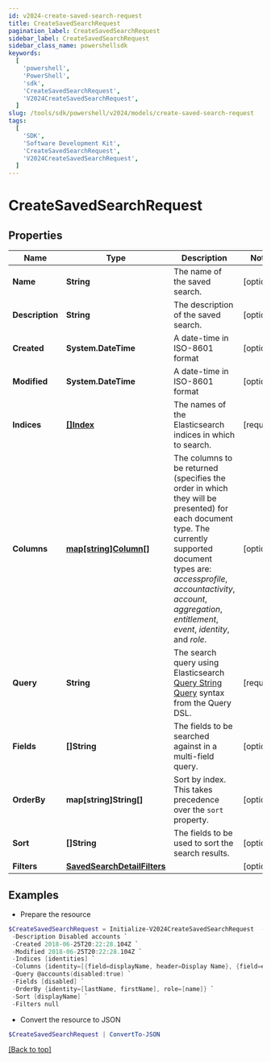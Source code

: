 ```yaml
---
id: v2024-create-saved-search-request
title: CreateSavedSearchRequest
pagination_label: CreateSavedSearchRequest
sidebar_label: CreateSavedSearchRequest
sidebar_class_name: powershellsdk
keywords:
  [
    'powershell',
    'PowerShell',
    'sdk',
    'CreateSavedSearchRequest',
    'V2024CreateSavedSearchRequest',
  ]
slug: /tools/sdk/powershell/v2024/models/create-saved-search-request
tags:
  [
    'SDK',
    'Software Development Kit',
    'CreateSavedSearchRequest',
    'V2024CreateSavedSearchRequest',
  ]
---
```


# CreateSavedSearchRequest

## Properties

| Name | Type | Description | Notes |
| --- | --- | --- | --- |
| **Name** | **String** | The name of the saved search. | [optional] |
| **Description** | **String** | The description of the saved search. | [optional] |
| **Created** | **System.DateTime** | A date-time in ISO-8601 format | [optional] |
| **Modified** | **System.DateTime** | A date-time in ISO-8601 format | [optional] |
| **Indices** | [**[]Index**](index) | The names of the Elasticsearch indices in which to search. | [required] |
| **Columns** | [**map[string]Column[]**](https://learn.microsoft.com/en-us/powershell/module/microsoft.powershell.core/about/about_arrays?view=powershell-7.4) | The columns to be returned (specifies the order in which they will be presented) for each document type. The currently supported document types are: _accessprofile_, _accountactivity_, _account_, _aggregation_, _entitlement_, _event_, _identity_, and _role_. | [optional] |
| **Query** | **String** | The search query using Elasticsearch [Query String Query](https://www.elastic.co/guide/en/elasticsearch/reference/5.2/query-dsl-query-string-query.html#query-string) syntax from the Query DSL. | [required] |
| **Fields** | **[]String** | The fields to be searched against in a multi-field query. | [optional] |
| **OrderBy** | **map[string]String[]** | Sort by index. This takes precedence over the `sort` property. | [optional] |
| **Sort** | **[]String** | The fields to be used to sort the search results. | [optional] |
| **Filters** | [**SavedSearchDetailFilters**](saved-search-detail-filters) |  | [optional] |

## Examples

- Prepare the resource

```powershell
$CreateSavedSearchRequest = Initialize-V2024CreateSavedSearchRequest  -Name Disabled accounts `
 -Description Disabled accounts `
 -Created 2018-06-25T20:22:28.104Z `
 -Modified 2018-06-25T20:22:28.104Z `
 -Indices [identities] `
 -Columns {identity=[{field=displayName, header=Display Name}, {field=e-mail, header=Work Email}]} `
 -Query @accounts(disabled:true) `
 -Fields [disabled] `
 -OrderBy {identity=[lastName, firstName], role=[name]} `
 -Sort [displayName] `
 -Filters null
```

- Convert the resource to JSON

```powershell
$CreateSavedSearchRequest | ConvertTo-JSON
```

[[Back to top]](#)
